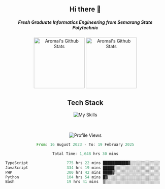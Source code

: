 <div align="center">
  <h2>Hi there 👋</h2>

  <h5>Fresh Graduate Informatics Engineering from Semarang State Polytechnic</h5>

  <img
    height="160"
    alt="Aromal's Github Stats"
    src="https://github-readme-stats.vercel.app/api?username=dafariski77&show_icons=true&theme=tokyonight&count_private=true"
  />
  <img
    alt="Aromal's Github Stats"
    height="160"
    src="https://github-readme-stats.vercel.app/api/top-langs/?username=dafariski77&layout=compact&theme=tokyonight"
  />

  <h2>Tech Stack</h2>
  
![My Skills](https://simpleskill.icons.workers.dev/svg?i=typescript,next.js,react,tailwindcss,shadcnui,reactquery,prisma,socketdotio,zod)

  <br /><br />
  <img src="https://komarev.com/ghpvc/?username=dafariski77&abbreviated=true" alt="Profile Views">
    
  <!--START_SECTION:waka-->

```rust
From: 16 August 2023 - To: 19 February 2025

Total Time: 1,648 hrs 30 mins

TypeScript                 775 hrs 22 mins ███████████▓░░░░░░░░░░░░░   46.59 %
JavaScript                 334 hrs 19 mins █████░░░░░░░░░░░░░░░░░░░░   20.09 %
PHP                        300 hrs 42 mins ████▓░░░░░░░░░░░░░░░░░░░░   18.07 %
Python                     104 hrs 54 mins █▓░░░░░░░░░░░░░░░░░░░░░░░   06.30 %
Bash                       19 hrs 41 mins  ▒░░░░░░░░░░░░░░░░░░░░░░░░   01.18 %
```

<!--END_SECTION:waka-->
</div>
